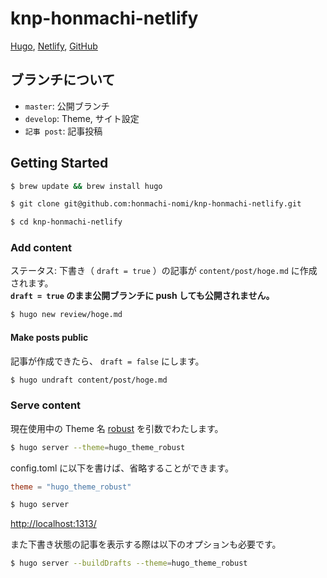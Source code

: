 # knp-honmachi-netlify

[Hugo](https://gohugo.io/), [Netlify](https://www.netlify.com/), [GitHub](https://github.com/)

## ブランチについて

- `master`: 公開ブランチ
- `develop`: Theme, サイト設定
- `記事 post`: 記事投稿

## Getting Started

```bash
$ brew update && brew install hugo
```

```bash
$ git clone git@github.com:honmachi-nomi/knp-honmachi-netlify.git
```

```bash
$ cd knp-honmachi-netlify
```

### Add content

ステータス: 下書き（ `draft = true` ）の記事が `content/post/hoge.md` に作成されます。  
**`draft = true` のまま公開ブランチに push しても公開されません。**

```bash
$ hugo new review/hoge.md
```

#### Make posts public

記事が作成できたら、 `draft = false` にします。

```bash
$ hugo undraft content/post/hoge.md
```

### Serve content

現在使用中の Theme 名 [robust](https://github.com/dim0627/hugo_theme_robust) を引数でわたします。

```bash
$ hugo server --theme=hugo_theme_robust
```

config.toml に以下を書けば、省略することができます。

```config.toml
theme = "hugo_theme_robust"
```

```bash
$ hugo server
```

<http://localhost:1313/>

また下書き状態の記事を表示する際は以下のオプションも必要です。

```bash
$ hugo server --buildDrafts --theme=hugo_theme_robust
```
